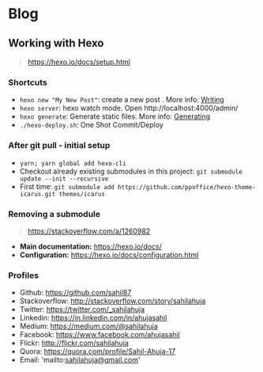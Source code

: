 # Blog

## Working with Hexo

> https://hexo.io/docs/setup.html

### Shortcuts

* `hexo new "My New Post"`: create a new post . More info: [Writing](https://hexo.io/docs/writing.html)
* `hexo server`: hexo watch mode. Open http://localhost:4000/admin/
* `hexo generate`: Generate static files. More info: [Generating](https://hexo.io/docs/generating.html)
* `./hexo-deploy.sh`: One Shot Commit/Deploy

### After git pull - initial setup

* `yarn; yarn global add hexo-cli`
* Checkout already existing submodules in this project: `git submodule update --init --recursive`
* First time: `git submodule add https://github.com/ppoffice/hexo-theme-icarus.git themes/icarus`

### Removing a submodule

> https://stackoverflow.com/a/1260982

* **Main documentation:** https://hexo.io/docs/
* **Configuration:** https://hexo.io/docs/configuration.html

### Profiles

* Github: https://github.com/sahil87
* Stackoverflow: http://stackoverflow.com/story/sahilahuja
* Twitter: https://twitter.com/_sahilahuja
* Linkedin: https://in.linkedin.com/in/ahujasahil
* Medium: https://medium.com/@sahilahuja
* Facebook: https://www.facebook.com/ahujasahil
* Flickr: http://flickr.com/sahilahuja
* Quora: https://quora.com/profile/Sahil-Ahuja-17
* Email: 'mailto:sahilahuja@gmail.com'

